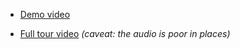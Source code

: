 * [Demo video](https://www.youtube.com/watch?v=Cgnamj5SA3Y)

* [Full tour video](http://youtu.be/zMod7oExCbY) *(caveat: the audio is poor in places)*
